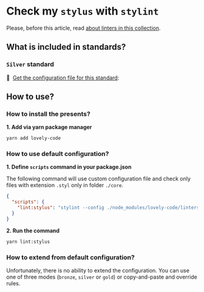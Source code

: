 # Check my `stylus` with `stylint`
Please, before this article, read [about linters in this collection](/docs/linters/readme.md).

## What is included in standards?
### `Silver` standard
:floppy_disk:&nbsp;&nbsp;[Get the configuration file for this standard](/linters/silver/.stylintrc):

## How to use?
### How to install the presents?

**1. Add via yarn package manager**

```bash
yarn add lovely-code
```

### How to use default configuration?

**1. Define `scripts` command in your package.json**

The following command will use custom configuration file and check only files with extension `.styl` only in folder `./core`.

```json
{
  "scripts": {
    "lint:stylus": "stylint --config ./node_modules/lovely-code/linters/silver/.stylintrc ./core"
  }
}
```

**2. Run the command**

```bash
yarn lint:stylus 
```

### How to extend from default configuration?

Unfortunately, there is no ability to extend the configuration.
You can use one of three modes (`bronze`, `silver` or `gold`) or copy-and-paste and override rules.
